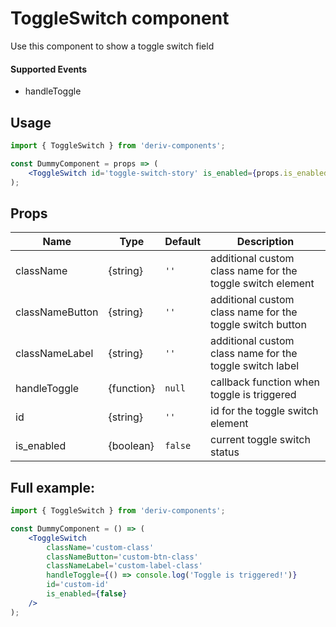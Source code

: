# ToggleSwitch component

Use this component to show a toggle switch field

#### Supported Events

- handleToggle

## Usage

```jsx
import { ToggleSwitch } from 'deriv-components';

const DummyComponent = props => (
    <ToggleSwitch id='toggle-switch-story' is_enabled={props.is_enabled} handleToggle={props.handleToggle} />
);
```

## Props

| Name            | Type       | Default | Description                                                |
| --------------- | ---------- | ------- | ---------------------------------------------------------- |
| className       | {string}   | `''`    | additional custom class name for the toggle switch element |
| classNameButton | {string}   | `''`    | additional custom class name for the toggle switch button  |
| classNameLabel  | {string}   | `''`    | additional custom class name for the toggle switch label   |
| handleToggle    | {function} | `null`  | callback function when toggle is triggered                 |
| id              | {string}   | `''`    | id for the toggle switch element                           |
| is_enabled      | {boolean}  | `false` | current toggle switch status                               |

## Full example:

```jsx
import { ToggleSwitch } from 'deriv-components';

const DummyComponent = () => (
    <ToggleSwitch
        className='custom-class'
        classNameButton='custom-btn-class'
        classNameLabel='custom-label-class'
        handleToggle={() => console.log('Toggle is triggered!')}
        id='custom-id'
        is_enabled={false}
    />
);
```
